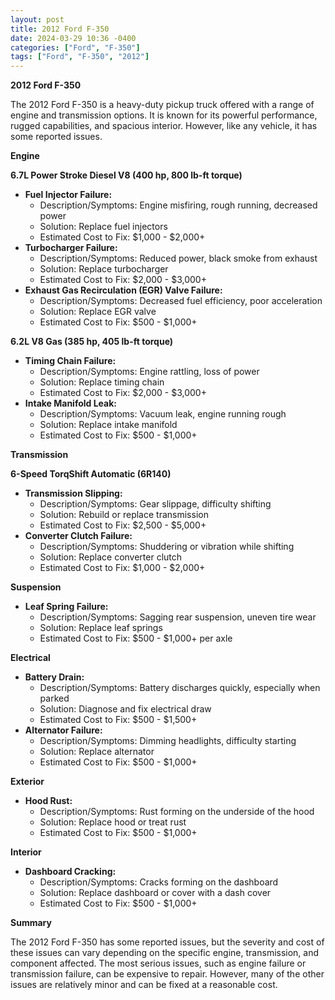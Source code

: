 ```yaml
---
layout: post
title: 2012 Ford F-350
date: 2024-03-29 10:36 -0400
categories: ["Ford", "F-350"]
tags: ["Ford", "F-350", "2012"]
---
```

**2012 Ford F-350**

The 2012 Ford F-350 is a heavy-duty pickup truck offered with a range of engine and transmission options. It is known for its powerful performance, rugged capabilities, and spacious interior. However, like any vehicle, it has some reported issues.

**Engine**

**6.7L Power Stroke Diesel V8 (400 hp, 800 lb-ft torque)**

* **Fuel Injector Failure:**
    * Description/Symptoms: Engine misfiring, rough running, decreased power
    * Solution: Replace fuel injectors
    * Estimated Cost to Fix: $1,000 - $2,000+
* **Turbocharger Failure:**
    * Description/Symptoms: Reduced power, black smoke from exhaust
    * Solution: Replace turbocharger
    * Estimated Cost to Fix: $2,000 - $3,000+
* **Exhaust Gas Recirculation (EGR) Valve Failure:**
    * Description/Symptoms: Decreased fuel efficiency, poor acceleration
    * Solution: Replace EGR valve
    * Estimated Cost to Fix: $500 - $1,000+

**6.2L V8 Gas (385 hp, 405 lb-ft torque)**

* **Timing Chain Failure:**
    * Description/Symptoms: Engine rattling, loss of power
    * Solution: Replace timing chain
    * Estimated Cost to Fix: $2,000 - $3,000+
* **Intake Manifold Leak:**
    * Description/Symptoms: Vacuum leak, engine running rough
    * Solution: Replace intake manifold
    * Estimated Cost to Fix: $500 - $1,000+

**Transmission**

**6-Speed TorqShift Automatic (6R140)**

* **Transmission Slipping:**
    * Description/Symptoms: Gear slippage, difficulty shifting
    * Solution: Rebuild or replace transmission
    * Estimated Cost to Fix: $2,500 - $5,000+
* **Converter Clutch Failure:**
    * Description/Symptoms: Shuddering or vibration while shifting
    * Solution: Replace converter clutch
    * Estimated Cost to Fix: $1,000 - $2,000+

**Suspension**

* **Leaf Spring Failure:**
    * Description/Symptoms: Sagging rear suspension, uneven tire wear
    * Solution: Replace leaf springs
    * Estimated Cost to Fix: $500 - $1,000+ per axle

**Electrical**

* **Battery Drain:**
    * Description/Symptoms: Battery discharges quickly, especially when parked
    * Solution: Diagnose and fix electrical draw
    * Estimated Cost to Fix: $500 - $1,500+
* **Alternator Failure:**
    * Description/Symptoms: Dimming headlights, difficulty starting
    * Solution: Replace alternator
    * Estimated Cost to Fix: $500 - $1,000+

**Exterior**

* **Hood Rust:**
    * Description/Symptoms: Rust forming on the underside of the hood
    * Solution: Replace hood or treat rust
    * Estimated Cost to Fix: $500 - $1,000+

**Interior**

* **Dashboard Cracking:**
    * Description/Symptoms: Cracks forming on the dashboard
    * Solution: Replace dashboard or cover with a dash cover
    * Estimated Cost to Fix: $500 - $1,000+

**Summary**

The 2012 Ford F-350 has some reported issues, but the severity and cost of these issues can vary depending on the specific engine, transmission, and component affected. The most serious issues, such as engine failure or transmission failure, can be expensive to repair. However, many of the other issues are relatively minor and can be fixed at a reasonable cost.
